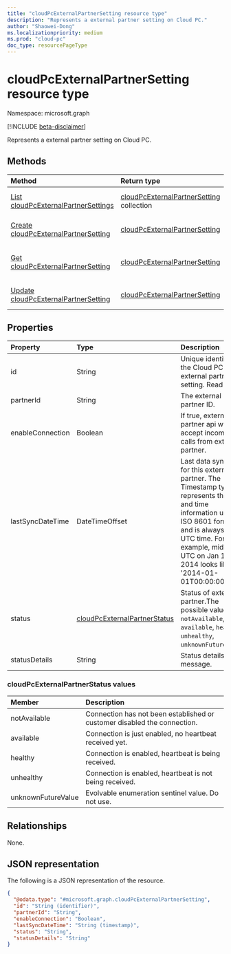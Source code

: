 ```yaml
---
title: "cloudPcExternalPartnerSetting resource type"
description: "Represents a external partner setting on Cloud PC."
author: "Shaowei-Dong"
ms.localizationpriority: medium
ms.prod: "cloud-pc"
doc_type: resourcePageType
---
```


# cloudPcExternalPartnerSetting resource type

Namespace: microsoft.graph

[!INCLUDE [beta-disclaimer](../../includes/beta-disclaimer.md)]

Represents a external partner setting on Cloud PC.

## Methods
|Method|Return type|Description|
|:---|:---|:---|
|[List cloudPcExternalPartnerSettings](../api/cloudpcexternalpartnersetting-list.md)|[cloudPcExternalPartnerSetting](../resources/cloudpcexternalpartnersetting.md) collection|Get a list of the [cloudPcExternalPartnerSetting](../resources/cloudpcexternalpartnersetting.md) objects and their properties.|
|[Create cloudPcExternalPartnerSetting](../api/virtualendpoint-post-externalpartnersettings.md)|[cloudPcExternalPartnerSetting](../resources/cloudpcexternalpartnersetting.md)|Create a new [cloudPcExternalPartnerSetting](../resources/cloudpcexternalpartnersetting.md) object.|
|[Get cloudPcExternalPartnerSetting](../api/cloudpcexternalpartnersetting-get.md)|[cloudPcExternalPartnerSetting](../resources/cloudpcexternalpartnersetting.md)|Read the properties and relationships of a [cloudPcExternalPartnerSetting](../resources/cloudpcexternalpartnersetting.md) object.|
|[Update cloudPcExternalPartnerSetting](../api/cloudpcexternalpartnersetting-update.md)|[cloudPcExternalPartnerSetting](../resources/cloudpcexternalpartnersetting.md)|Update the properties of a [cloudPcExternalPartnerSetting](../resources/cloudpcexternalpartnersetting.md) object.|

## Properties
|Property|Type|Description|
|:---|:---|:---|
|id|String|Unique identifier for the Cloud PC external partner setting. Read-only.|
|partnerId|String|The external partner ID.|
|enableConnection|Boolean|If true, external partner api will accept incoming calls from external partner.|
|lastSyncDateTime|DateTimeOffset|Last data sync time for this external partner. The Timestamp type represents the date and time information using ISO 8601 format and is always in UTC time. For example, midnight UTC on Jan 1, 2014 looks like this: '2014-01-01T00:00:00Z'.|
|status|[cloudPcExternalPartnerStatus](#cloudpcexternalpartnerstatus-values)|Status of external partner.The possible values are: `notAvailable`, `available`, `healthy`, `unhealthy`, `unknownFutureValue`.|
|statusDetails|String|Status details message.|

### cloudPcExternalPartnerStatus values 
|Member|Description|
|:---|:---|
|notAvailable| Connection has not been established or customer disabled the connection.|
|available| Connection is just enabled, no heartbeat received yet.|
|healthy| Connection is enabled, heartbeat is being received.|
|unhealthy| Connection is enabled, heartbeat is not being received.|
|unknownFutureValue|Evolvable enumeration sentinel value. Do not use.|

## Relationships
None.

## JSON representation
The following is a JSON representation of the resource.
<!-- {
  "blockType": "resource",
  "keyProperty": "id",
  "@odata.type": "microsoft.graph.cloudPcExternalPartnerSetting",
  "baseType": "microsoft.graph.entity",
  "openType": false
}
-->
``` json
{
  "@odata.type": "#microsoft.graph.cloudPcExternalPartnerSetting",
  "id": "String (identifier)",
  "partnerId": "String",
  "enableConnection": "Boolean",
  "lastSyncDateTime": "String (timestamp)",
  "status": "String",
  "statusDetails": "String"
}
```
